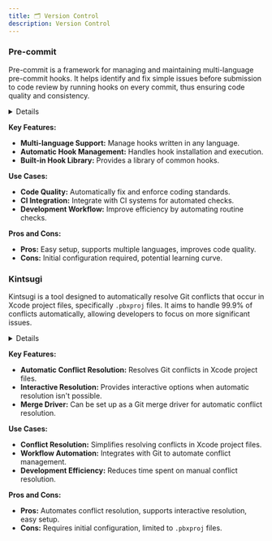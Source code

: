 ```yaml
---
title: 🗂️ Version Control
description: Version Control
---
```


### Pre-commit

Pre-commit is a framework for managing and maintaining multi-language pre-commit hooks. It helps identify and fix simple issues before submission to code review by running hooks on every commit, thus ensuring code quality and consistency.

<details>

**URL:** https://pre-commit.com/

**Authors:** `Pre-commit Team`

**Integration:**
- **Platforms Supported:** Git, various CI systems
- **API Documentation:** [Pre-commit Documentation](https://pre-commit.com/#docs)

**Community and Support:**
- **Support Channels:** GitHub Issues, Email Support
- **Community:** Active GitHub repository

</details>

**Key Features:**
- **Multi-language Support:** Manage hooks written in any language.
- **Automatic Hook Management:** Handles hook installation and execution.
- **Built-in Hook Library:** Provides a library of common hooks.

**Use Cases:**
- **Code Quality:** Automatically fix and enforce coding standards.
- **CI Integration:** Integrate with CI systems for automated checks.
- **Development Workflow:** Improve efficiency by automating routine checks.

**Pros and Cons:**
- **Pros:** Easy setup, supports multiple languages, improves code quality.
- **Cons:** Initial configuration required, potential learning curve.

<LinkCard title="Visit Pre-commit" href="https://pre-commit.com/" />

### Kintsugi

Kintsugi is a tool designed to automatically resolve Git conflicts that occur in Xcode project files, specifically `.pbxproj` files. It aims to handle 99.9% of conflicts automatically, allowing developers to focus on more significant issues.

<details>

**URL:** https://github.com/Lightricks/Kintsugi

**Authors:** `Lightricks Team`

**Integration:**
- **Platforms Supported:** Git, Xcode
- **API Documentation:** Not specified

**Community and Support:**
- **Support Channels:** GitHub Issues, Email Support
- **Community:** Active GitHub repository

</details>

**Key Features:**
- **Automatic Conflict Resolution:** Resolves Git conflicts in Xcode project files.
- **Interactive Resolution:** Provides interactive options when automatic resolution isn't possible.
- **Merge Driver:** Can be set up as a Git merge driver for automatic conflict resolution.

**Use Cases:**
- **Conflict Resolution:** Simplifies resolving conflicts in Xcode project files.
- **Workflow Automation:** Integrates with Git to automate conflict management.
- **Development Efficiency:** Reduces time spent on manual conflict resolution.

**Pros and Cons:**
- **Pros:** Automates conflict resolution, supports interactive resolution, easy setup.
- **Cons:** Requires initial configuration, limited to `.pbxproj` files.

<LinkCard title="Visit Kintsugi" href="https://github.com/Lightricks/Kintsugi" />
